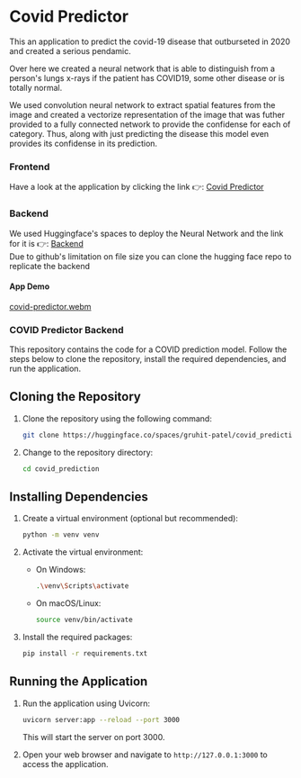 # Covid Predictor

This an application to predict the covid-19 disease that outburseted in 2020 and created a serious pendamic. 

Over here we created a neural network that is able to distinguish from a person's lungs x-rays if the patient has COVID19,
some other disease or is totally normal.

We used convolution neural network to extract spatial features from the image and created a vectorize representation of the
image that was futher provided to a fully connected network to provide the confidense for each of category. Thus, along
with just predicting the disease this model even provides its confidense in its prediction. 

### Frontend
Have a look at the application by clicking the link 👉: [Covid Predictor](https://covid-predictor.streamlit.app/)

### Backend
We used Huggingface's spaces to deploy the Neural Network and the link for it is 👉: [Backend](https://huggingface.co/spaces/gruhit-patel/covid_prediction/tree/main) <br>
Due to github's limitation on file size you can clone the hugging face repo to replicate the backend 

#### App Demo
[covid-predictor.webm](https://github.com/Gruhit13/Deployment_GroupB/assets/64111603/50c3460e-be1d-4a74-bc14-61577b1d7a09)

### COVID Predictor Backend

This repository contains the code for a COVID prediction model. Follow the steps below to clone the repository, install the required dependencies, and run the application.

## Cloning the Repository

1. Clone the repository using the following command:
   ```bash
   git clone https://huggingface.co/spaces/gruhit-patel/covid_prediction
   ```

2. Change to the repository directory:
   ```bash
   cd covid_prediction
   ```

## Installing Dependencies

1. Create a virtual environment (optional but recommended):
   ```bash
   python -m venv venv
   ```

2. Activate the virtual environment:
   - On Windows:
     ```bash
     .\venv\Scripts\activate
     ```
   - On macOS/Linux:
     ```bash
     source venv/bin/activate
     ```

3. Install the required packages:
   ```bash
   pip install -r requirements.txt
   ```

## Running the Application

1. Run the application using Uvicorn:
   ```bash
   uvicorn server:app --reload --port 3000
   ```

   This will start the server on port 3000.

2. Open your web browser and navigate to `http://127.0.0.1:3000` to access the application.
